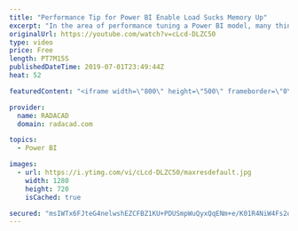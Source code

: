 ```yaml
---
title: "Performance Tip for Power BI Enable Load Sucks Memory Up"
excerpt: "In the area of performance tuning a Power BI model, many things have to be considered, most of them around the consumption of the CPU and RAM. One of the most basic but important consideration is minimizing the usage of memory. By default, all queries from Query Editor will be loaded into the memory"
originalUrl: https://youtube.com/watch?v=cLcd-DLZC50
type: video
price: Free
length: PT7M15S
publishedDateTime: 2019-07-01T23:49:44Z
heat: 52

featuredContent: "<iframe width=\"800\" height=\"500\" frameborder=\"0\" src=\"https://www.youtube.com/embed/cLcd-DLZC50\" allow=\"accelerometer; autoplay; encrypted-media; gyroscope; picture-in-picture\" allowfullscreen></iframe>"

provider:
  name: RADACAD
  domain: radacad.com

topics:
  - Power BI

images:
  - url: https://i.ytimg.com/vi/cLcd-DLZC50/maxresdefault.jpg
    width: 1280
    height: 720
    isCached: true

secured: "msIWTx6FJteG4nelwshEZCFBZ1KU+PDUSmpWuQyxQqENm+e/K01R4NiW4Fs2qjebfIJBZBroSReFCi6Oo15djmnOGyqlkZZJBmM30lBqiLINGrm5UDtcC3A+nAJhudeAre3OegmSfcBNEC9MxrX85YI9OtVJFs7p0ZnbAezZ2XTHXxOf23C8xO04hsT5D3awfOeKBeFtyDBk3rd4DaMpyWJxsHXmazxPI7AN8cWwk9WZBZGXWIn23yYkDe7pxBPcG8SY5FciZ+srUgnqOPB/FIuawlPMoQ8AeQzNAFMcgmpUil/0MFPijqMODPu+amZ0IC0f1OjWEJQ+lLqgMqU2Ll92c6c/jN+HG/nnD8BHyh/li6+Sbe45zbw8E6KqxrUNoXjUBnJkHN57WnU94XMocvcmXuLytQUImQxB8Lkcff8=;Fw2VQLE11xxHWbigkMtUig=="
---
```


